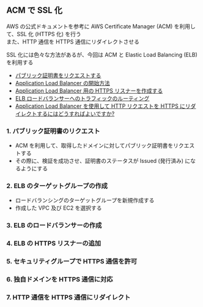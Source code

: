 ## ACM で SSL 化

AWS の公式ドキュメントを参考に AWS Certificate Manager (ACM) を利用して、SSL 化 (HTTPS 化) を行う  
また、HTTP 通信を HTTPS 通信にリダイレクトさせる

SSL 化には色々な方法があるが、今回は ACM と Elastic Load Balancing (ELB) を利用する

- [パブリック証明書をリクエストする](https://docs.aws.amazon.com/ja_jp/acm/latest/userguide/gs-acm-request-public.html)
- [Application Load Balancer の開始方法](https://docs.aws.amazon.com/ja_jp/elasticloadbalancing/latest/application/application-load-balancer-getting-started.html)
- [Application Load Balancer 用の HTTPS リスナーを作成する](https://docs.aws.amazon.com/ja_jp/elasticloadbalancing/latest/application/create-https-listener.html)
- [ELB ロードバランサーへのトラフィックのルーティング](https://docs.aws.amazon.com/ja_jp/Route53/latest/DeveloperGuide/routing-to-elb-load-balancer.html)
- [Application Load Balancer を使用して HTTP リクエストを HTTPS にリダイレクトするにはどうすればよいですか?](https://repost.aws/ja/knowledge-center/elb-redirect-http-to-https-using-alb)

### 1. パブリック証明書のリクエスト
- ACM を利用して、取得したドメインに対してパブリック証明書をリクエストする
- その際に、検証を成功させ、証明書のステータスが Issued (発行済み) になるようにする

### 2. ELB のターゲットグループの作成
- ロードバランシングのターゲットグループを新規作成する
- 作成した VPC 及び EC2 を選択する

### 3. ELB のロードバランサーの作成

### 4. ELB の HTTPS リスナーの追加

### 5. セキュリティグループで HTTPS 通信を許可

### 6. 独自ドメインを HTTPS 通信に対応

### 7. HTTP 通信を HTTPS 通信にリダイレクト
